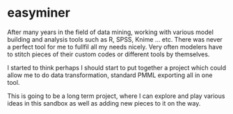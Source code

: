 easyminer
=========

After many years in the field of data mining, working with various model building and analysis tools such as R, SPSS, Knime ... etc. There was never a perfect tool for me to fullfil all my needs nicely. Very often modelers have to stitch pieces of their custom codes or different tools by themselves.

I started to think perhaps I should start to put together a project which could allow me to do data transformation, standard PMML exporting all in one tool.

This is going to be a long term project, where I can explore and play various ideas in this sandbox as well as adding new pieces to it on the way.




